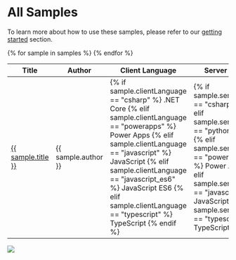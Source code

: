 # All Samples

To learn more about how to use these samples, please refer to our [getting started](../gettingstarted/index.md) section.

<table id="samplestable">
    <thead>
        <tr>
            <th>Title</th>
            <th>Author</th>
            <th>Client Language</th>
            <th>Server Language</th>
            <th>Preview</th>
        </tr>
    </thead>
<tbody>
    {% for sample in samples %}
    <tr>
        <td><a href="{{ sample.url }}" target="_blank" title="{{sample.summary}}">{{ sample.title }}</a></td>
        <td>{{ sample.author }}</td>
        <td>
        {% if sample.clientLanguage == "csharp" %}
            .NET Core
        {% elif sample.clientLanguage == "powerapps" %}
            Power Apps
        {% elif sample.clientLanguage == "javascript" %}
            JavaScript
        {% elif sample.clientLanguage == "javascript_es6" %}
            JavaScript ES6
        {% elif sample.clientLanguage == "typescript" %}
            TypeScript
        {% endif %}
        </td>
        <td>
        {% if sample.serverLanguage == "csharp" %}
            C#
        {% elif sample.serverLanguage == "python" %}
            Python
        {% elif sample.serverLanguage == "powerautomate" %}
            Power Automate
        {% elif sample.serverLanguage == "javascript" %}
            JavaScript
        {% elif sample.serverLanguage == "typescript" %}
            TypeScript
        {% endif %}
        </td>
        <td><div class="sample-img">
      <a class="sample-link"
        href="{{sample.url}}"
        title="{{sample.summary}}">
        <picture>
          <img src="../../img/thumbnails/{{ sample.name }}.png" width="302" alt="{{sample.name}}" data-fullsize="{{sample.thumbnail}}" data-orig="../../img/thumbnails/{{ sample.name }}.png"/>
        </picture>
      </a>
    </div></td>
    </tr>
    {% endfor %}
    </tbody>
</table>

<img src="https://telemetry.sharepointpnp.com/teams-dev-samples/docs/samples/all" />

